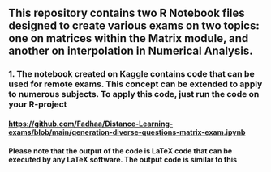 ## This repository contains two R Notebook files designed to create various exams on two topics: one on matrices within the Matrix module, and another on interpolation in Numerical Analysis.
### 1. The notebook created on Kaggle contains code that can be used for remote exams. This concept can be extended to apply to numerous subjects. To apply this code, just run the code on your R-project
#### https://github.com/Fadhaa/Distance-Learning-exams/blob/main/generation-diverse-questions-matrix-exam.ipynb
#### Please note that the output of the code is LaTeX code that can be executed by any LaTeX software. The output code is similar to this 
